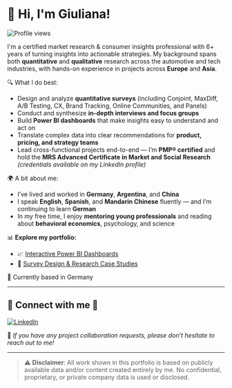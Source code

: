 # 👋 Hi, I'm Giuliana!

![Profile views](https://komarev.com/ghpvc/?username=giulianamoroni&style=flat&color=blue)

I'm a certified market research & consumer insights professional with 6+ years of turning insights into actionable strategies. My background spans both **quantitative** and **qualitative** research across the automotive and tech industries, with hands-on experience in projects across **Europe** and **Asia**.

🔍 What I do best:
- Design and analyze **quantitative surveys** (including Conjoint, MaxDiff, A/B Testing, CX, Brand Tracking, Online Communities, and Panels)
- Conduct and synthesize **in-depth interviews and focus groups**
- Build **Power BI dashboards** that make insights easy to understand and act on
- Translate complex data into clear recommendations for **product, pricing, and strategy teams**
- Lead cross-functional projects end-to-end — I’m **PMP® certified** and hold the **MRS Advanced Certificate in Market and Social Research** *(credentials available on my LinkedIn profile)*

🌍 A bit about me:
- I’ve lived and worked in **Germany**, **Argentina**, and **China**
- I speak **English**, **Spanish**, and **Mandarin Chinese** fluently — and I’m continuing to learn **German**
- In my free time, I enjoy **mentoring young professionals** and reading about **behavioral economics**, psychology, and science

📊 **Explore my portfolio:**
- 📈 [Interactive Power BI Dashboards](https://giulianamoroni.github.io/market-research-portfolio/)
- 📝 [Survey Design & Research Case Studies](https://giulianamoroni.github.io/market-research-portfolio/portfolio/ev-survey-2024)

📍 Currently based in Germany

---

## 🤝 Connect with me 🤝

[![LinkedIn](https://img.shields.io/badge/LinkedIn-Connect-blue?logo=linkedin&logoColor=white)](https://www.linkedin.com/in/giulianamoroni/)

💬 *If you have any project collaboration requests, please don’t hesitate to reach out to me!*

---

> ⚠️ **Disclaimer**: All work shown in this portfolio is based on publicly available data and/or content created entirely by me. No confidential, proprietary, or private company data is used or disclosed.

